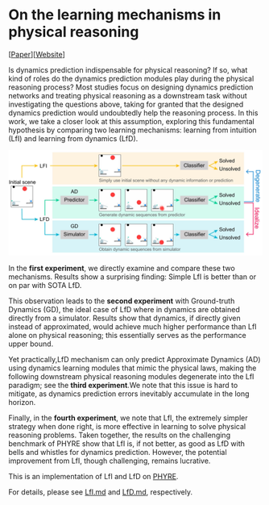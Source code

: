 # On the learning mechanisms in physical reasoning

[[Paper](https://arxiv.org/abs/2210.02075)][[Website](https://lishiqianhugh.github.io/LfID_Page/)]

Is dynamics prediction indispensable for physical reasoning? If so, what kind of roles do the dynamics prediction modules play during the physical reasoning process? Most studies focus on designing dynamics prediction networks and treating physical reasoning as a downstream task without investigating the questions above, taking for granted that the designed dynamics prediction would undoubtedly help the reasoning process. In this work, we take a closer look at this assumption, exploring this fundamental hypothesis by comparing two learning mechanisms: learning from intuition (LfI) and learning from dynamics (LfD). 

![introduction](introduction.jpg)

In the **first experiment**, we directly examine and compare these two mechanisms. Results show a surprising finding: Simple LfI is better than or on par with SOTA LfD. 

This observation leads to the **second experiment** with Ground-truth Dynamics (GD), the ideal case of LfD where in dynamics are obtained directly from a simulator. Results show that dynamics, if directly given instead of approximated, would achieve much higher performance than LfI alone on physical reasoning; this essentially serves as the performance upper bound. 

Yet practically,LfD mechanism can only predict Approximate Dynamics (AD) using dynamics learning modules that mimic the physical laws, making the following downstream physical reasoning modules degenerate into the LfI paradigm; see the **third experiment**.We note that this issue is hard to mitigate, as dynamics prediction errors inevitably accumulate in the long horizon. 

Finally, in the **fourth experiment**, we note that LfI, the extremely simpler strategy when done right, is more effective in learning to solve physical reasoning problems. Taken together, the results on the challenging benchmark of PHYRE show that LfI is, if not better, as good as LfD with bells and whistles for dynamics prediction. However, the potential improvement from LfI, though challenging, remains lucrative. 

This is an implementation of LfI and LfD on [PHYRE](https://phyre.ai/).

For details, please see [LfI.md](./LfI/LfI.md) and  [LfD.md](./LfD/LfD.md), respectively.
